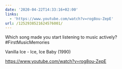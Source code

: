```yaml
---
date: '2020-04-22T14:33:16+02:00'
links:
  - 'https://www.youtube.com/watch?v=rog8ou-ZepE'
url: /1252938521624576001/
---
```

Which song made you start listening to music actively? #FirstMusicMemories

Vanilla Ice - Ice, Ice Baby (1990)

https://www.youtube.com/watch?v=rog8ou-ZepE
